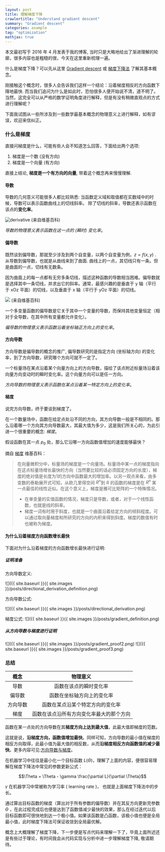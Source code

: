 ```yaml
---
layout: post
title: 理解梯度下降
crawlertitle: "Understand gradient descent"
summary: "Gradient descent"
categories: example
tag: "optimization"
mathjax: true
---
```





本文最初写于 2016 年 4 月发表于我的博客, 当时只是大略地给出了渐进理解的轮廓，很多内容也是粗糙的很，今天在这里重新梳理一遍。

什么是梯度下降？可以先从这里 [Gradient descent](https://en.wikipedia.org/wiki/Gradient_descent) 或 [梯度下降法](https://zh.wikipedia.org/wiki/%E6%A2%AF%E5%BA%A6%E4%B8%8B%E9%99%8D%E6%B3%95) 了解其基本概念。

刚接触这个概念时，很多人会告诉我们这样一个结论：沿着梯度相反的方向函数下降地最快. 而当我们追问为什么是如此时，恐怕很多人便开始说不清，道不明了。当然，这完全可以从严格的数学证明角度进行解释，但是有没有稍微直观点的方式进行理解呢？

下面我试图从一些所涉及到一些数学最基本概念的物理意义上进行解释，如有谬误，欢迎来信纠正。

### 什么是梯度

直接问梯度是什么，可能有些人会不知道怎么回答，下面给出两个选项: 

1. 梯度是一个数 (没有方向)
2. 梯度是一个向量 (有方向)

直接上结论, **梯度是一个有方向的向量**, 带着这个概念再来慢慢理解.

#### 导数

导数的几何意义可能很多人都比较熟悉: 当函数定义域和取值都在实数域中的时候，导数可以表示函数曲线上的切线斜率。 除了切线的斜率，导数还表示函数在该点的**变化率**。

![derivative](https://wikimedia.org/api/rest_v1/media/math/render/svg/a11367607f98347ec492ed276771c6a7d7b37703)
(来自维基百科)

*导数的物理意义表示函数在这一点的 (瞬时) 变化率*。

#### 偏导数

既然谈到偏导数，那就至少涉及到两个自变量，以两个自变量为例，$z = f(x, y)$ . 从导数到偏导数，也就是从曲线来到了曲面. 曲线上的一点，其切线只有一条。但是曲面的一点，切线有无数条。

因为曲面上的每一点都有无穷多条切线，描述这种函数的导数相当困难。偏导数就是选择其中一条切线，并求出它的斜率。通常，最感兴趣的是垂直于 y 轴（平行于 xOz 平面）的切线，以及垂直于 x 轴（平行于 yOz 平面）的切线。

![](https://upload.wikimedia.org/wikipedia/commons/b/b8/3d_graph_x2%2Bxy%2By2.png)
(来自维基百科)

一个多变量函数的偏导数是它关于其中一个变量的导数，而保持其他变量恒定（相对于全导数，在其中所有变量都允许变化）。

*偏导数的物理意义表示函数沿着坐标轴正方向上的变化率*。

#### 方向导数

方向导数是偏导数的概念的推广, 偏导数研究的是指定方向 (坐标轴方向) 的变化率，到了方向导数，研究哪个方向可就不一定了。

一个标量场在某点沿着某个向量方向上的方向导数，描绘了该点附近标量场沿着该向量方向变动时的瞬时变化率。这个向量方向可以是任一方向。

*方向导数的物理意义表示函数在某点沿着某一特定方向上的变化率*。

#### 梯度

说完方向导数，终于要谈到梯度了。

在一个数量场中，函数在给定点处沿不同的方向，其方向导数一般是不相同的。那么沿着哪一个方向其方向导数最大，其最大值为多少，这是我们所关心的，为此引进一个很重要的概念: *梯度*。

假设函数在其一点 $p_0$ 处，那么它沿哪一方向函数值增加的速度能够最快？

摘自 [梯度](https://zh.wikipedia.org/wiki/%E6%A2%AF%E5%BA%A6) 维基百科：

>在向量微积分中，标量场的梯度是一个向量场。标量场中某一点的梯度指向在这点标量场增长最快的方向（当然要比较的话必须固定方向的长度），梯度的绝对值是长度为1的方向中函数最大的增加率。以另一观点来看，由多变数的泰勒展开式可知，从欧几里得空间 $R^n$到 $R$ 的函数的梯度是在 $R^n$ 某一点最佳的线性近似。在这个意义上，梯度是雅可比矩阵的一个特殊情况。
>
>- 在单变量的实值函数的情况，梯度只是导数，或者，对于一个线性函数，也就是线的斜率。
>- 梯度一词有时用于斜度，也就是一个曲面沿着给定方向的倾斜程度。可以通过取向量梯度和所研究的方向的内积来得到斜度。梯度的数值有时也被称为梯度。


#### 为什么沿着梯度方向函数增长最快

下面对为什么沿着梯度的方向函数增长最快进行证明:

##### 证明准备

方向导数定义:

![]({{ site.baseurl }}{{ site.images }}/posts/directional_derivation_definition.png)

方向导数公式:

![]({{ site.baseurl }}{{ site.images }}/posts/directional_derivation.png)

梯度公式:
![]({{ site.baseurl }}{{ site.images }}/posts/gradient_definition.png)

##### 从方向导数与梯度进行证明

![]({{ site.baseurl }}{{ site.images }}/posts/gradient_proof2.png)
![]({{ site.baseurl }}{{ site.images }}/posts/gradient_proof3.png)

### 总结

概念     | 物理意义
:---:    |:---:
导数     | 函数在该点的瞬时变化率
偏导数   | 函数在坐标轴方向上的变化率
方向导数 | 函数在某点沿某个特定方向的变化率
梯度     | 函数在该点沿所有方向变化率最大的那个方向

函数在某一点处的方向导数在其**梯度方向上达到最大值**，此最大值即梯度的范数。

这就是说，**沿梯度方向，函数值增加最快**。同样可知，方向导数的最小值在梯度的相反方向取得，此最小值为最大值的相反数，从而**沿梯度相反方向函数值的减少最快**。更多内容可见:[方向导数与梯度](http://math.fudan.edu.cn/gdsx/KEJIAN/%E6%96%B9%E5%90%91%E5%AF%BC%E6%95%B0%E5%92%8C%E6%A2%AF%E5%BA%A6.pdf)。

在机器学习中往往是最小化一个目标函数 $L(\Theta)$，理解了上面的内容，便很容易理解在梯度下降法中常见的参数更新公式：

$$\Theta = \Theta - \gamma \frac{\partial L}{\partial \Theta}$$

$\gamma$ 在机器学习中常被称为学习率 ( learning rate )， 也就是上面梯度下降法中的步长。

通过算出目标函数的梯度（算出对于所有参数的偏导数）并在其反方向更新完参数 $\Theta$ ，在此过程完成后也便是达到了函数值减少最快的效果，那么在经过迭代以后目标函数即可很快地到达一个极小值。如果该函数是凸函数，该极小值也便是全局最小值，此时梯度下降法可保证收敛到全局最优解。

概念上大概理解了梯度下降，下一步便是写点代码来理解一下了，毕竟上面所述还是有些过于理论，有时间我会从代码实现与分析中进一步理解梯度下降, 敬请期待。
